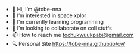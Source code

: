 - 👋 Hi, I’m @tobe-nna
- 👀 I’m interested in space xplor
- 🌱 I’m currently learning programming 
- 💞️ I’m looking to collaborate on coll stuffs
- 📫 How to reach me tochukwuukpabi@gmail.com 
- 🔍 Personal Site https://tobe-nna.github.io/cv/

<!---
tobe-nna/tobe-nna is a ✨ special ✨ repository because its `README.md` (this file) appears on your GitHub profile.
You can click the Preview link to take a look at your changes.
--->
